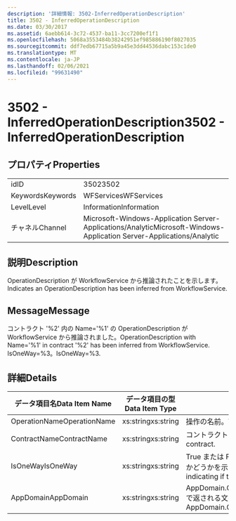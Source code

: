 ```yaml
---
description: '詳細情報: 3502-InferredOperationDescription'
title: 3502 - InferredOperationDescription
ms.date: 03/30/2017
ms.assetid: 6aebb614-3c72-4537-ba11-3cc7200ef1f1
ms.openlocfilehash: 5068a3553484b38242951ef985886190f8027035
ms.sourcegitcommit: ddf7edb67715a5b9a45e3dd44536dabc153c1de0
ms.translationtype: MT
ms.contentlocale: ja-JP
ms.lasthandoff: 02/06/2021
ms.locfileid: "99631490"
---
```

# <a name="3502---inferredoperationdescription"></a><span data-ttu-id="42e23-103">3502 - InferredOperationDescription</span><span class="sxs-lookup"><span data-stu-id="42e23-103">3502 - InferredOperationDescription</span></span>

## <a name="properties"></a><span data-ttu-id="42e23-104">プロパティ</span><span class="sxs-lookup"><span data-stu-id="42e23-104">Properties</span></span>  
  
|||  
|-|-|  
|<span data-ttu-id="42e23-105">id</span><span class="sxs-lookup"><span data-stu-id="42e23-105">ID</span></span>|<span data-ttu-id="42e23-106">3502</span><span class="sxs-lookup"><span data-stu-id="42e23-106">3502</span></span>|  
|<span data-ttu-id="42e23-107">Keywords</span><span class="sxs-lookup"><span data-stu-id="42e23-107">Keywords</span></span>|<span data-ttu-id="42e23-108">WFServices</span><span class="sxs-lookup"><span data-stu-id="42e23-108">WFServices</span></span>|  
|<span data-ttu-id="42e23-109">Level</span><span class="sxs-lookup"><span data-stu-id="42e23-109">Level</span></span>|<span data-ttu-id="42e23-110">Information</span><span class="sxs-lookup"><span data-stu-id="42e23-110">Information</span></span>|  
|<span data-ttu-id="42e23-111">チャネル</span><span class="sxs-lookup"><span data-stu-id="42e23-111">Channel</span></span>|<span data-ttu-id="42e23-112">Microsoft-Windows-Application Server-Applications/Analytic</span><span class="sxs-lookup"><span data-stu-id="42e23-112">Microsoft-Windows-Application Server-Applications/Analytic</span></span>|  
  
## <a name="description"></a><span data-ttu-id="42e23-113">説明</span><span class="sxs-lookup"><span data-stu-id="42e23-113">Description</span></span>  

 <span data-ttu-id="42e23-114">OperationDescription が WorkflowService から推論されたことを示します。</span><span class="sxs-lookup"><span data-stu-id="42e23-114">Indicates an OperationDescription has been inferred from WorkflowService.</span></span>  
  
## <a name="message"></a><span data-ttu-id="42e23-115">Message</span><span class="sxs-lookup"><span data-stu-id="42e23-115">Message</span></span>  

 <span data-ttu-id="42e23-116">コントラクト '%2' 内の Name='%1' の OperationDescription が WorkflowService から推論されました。</span><span class="sxs-lookup"><span data-stu-id="42e23-116">OperationDescription with Name='%1' in contract '%2' has been inferred from WorkflowService.</span></span> <span data-ttu-id="42e23-117">IsOneWay=%3。</span><span class="sxs-lookup"><span data-stu-id="42e23-117">IsOneWay=%3.</span></span>  
  
## <a name="details"></a><span data-ttu-id="42e23-118">詳細</span><span class="sxs-lookup"><span data-stu-id="42e23-118">Details</span></span>  
  
|<span data-ttu-id="42e23-119">データ項目名</span><span class="sxs-lookup"><span data-stu-id="42e23-119">Data Item Name</span></span>|<span data-ttu-id="42e23-120">データ項目の型</span><span class="sxs-lookup"><span data-stu-id="42e23-120">Data Item Type</span></span>|<span data-ttu-id="42e23-121">説明</span><span class="sxs-lookup"><span data-stu-id="42e23-121">Description</span></span>|  
|--------------------|--------------------|-----------------|  
|<span data-ttu-id="42e23-122">OperationName</span><span class="sxs-lookup"><span data-stu-id="42e23-122">OperationName</span></span>|<span data-ttu-id="42e23-123">xs:string</span><span class="sxs-lookup"><span data-stu-id="42e23-123">xs:string</span></span>|<span data-ttu-id="42e23-124">操作の名前。</span><span class="sxs-lookup"><span data-stu-id="42e23-124">The name of the operation.</span></span>|  
|<span data-ttu-id="42e23-125">ContractName</span><span class="sxs-lookup"><span data-stu-id="42e23-125">ContractName</span></span>|<span data-ttu-id="42e23-126">xs:string</span><span class="sxs-lookup"><span data-stu-id="42e23-126">xs:string</span></span>|<span data-ttu-id="42e23-127">コントラクトの名前。</span><span class="sxs-lookup"><span data-stu-id="42e23-127">The name of the contract.</span></span>|  
|<span data-ttu-id="42e23-128">IsOneWay</span><span class="sxs-lookup"><span data-stu-id="42e23-128">IsOneWay</span></span>|<span data-ttu-id="42e23-129">xs:string</span><span class="sxs-lookup"><span data-stu-id="42e23-129">xs:string</span></span>|<span data-ttu-id="42e23-130">True または False はコントラクトが一方向かどうかを示します。</span><span class="sxs-lookup"><span data-stu-id="42e23-130">True or False indicating if the contract is one-way.</span></span>|  
|<span data-ttu-id="42e23-131">AppDomain</span><span class="sxs-lookup"><span data-stu-id="42e23-131">AppDomain</span></span>|<span data-ttu-id="42e23-132">xs:string</span><span class="sxs-lookup"><span data-stu-id="42e23-132">xs:string</span></span>|<span data-ttu-id="42e23-133">AppDomain.CurrentDomain.FriendlyName で返される文字列。</span><span class="sxs-lookup"><span data-stu-id="42e23-133">The string returned by AppDomain.CurrentDomain.FriendlyName.</span></span>|
